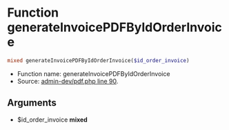 Function generateInvoicePDFByIdOrderInvoice
===========================





```php
mixed generateInvoicePDFByIdOrderInvoice($id_order_invoice)
```

* Function name: generateInvoicePDFByIdOrderInvoice
* Source: [admin-dev/pdf.php line 90](https://github.com/PrestaShop/PrestaShop/blob/1.5.0.9/admin-dev/pdf.php#L90).

Arguments
---------

* $id_order_invoice **mixed**

